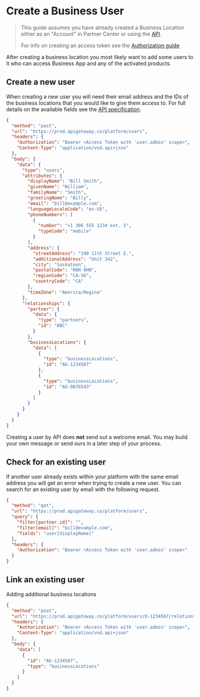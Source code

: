 # Create a Business User

> This guide assumes you have already created a Business Location either as an "Account" in Partner Center or using the [API](Accounts.md).
>
> For info on creating an access token see the [Authorization guide](../Authorization/Authorization.md)

After creating a business location you most likely want to add some users to it who can access Business App and any of the activated products.


## Create a new user
When creating a new user you will need their email address and the IDs of the business locations that you would like to give them access to. For full details on the available fields see the [API specification](../../openapi/platform/platform.yaml/components/schemas/users).


```json http
{
  "method": "post",
  "url": "https://prod.apigateway.co/platform/users",
  "headers": {
    "Authorization": "Bearer <Access Token with 'user.admin' scope>",
    "Content-Type": "application/vnd.api+json"
  },
  "body": {
    "data": {
      "type": "users",
      "attributes": {
        "displayName": "Bill Smith",
        "givenName": "William",
        "familyName": "Smith",
        "greetingName": "Billy",
        "email": "bill@example.com",
        "languageLocaleCode": "en-US",
        "phoneNumbers": [
          {
            "number": "+1 306 555 1234 ext. 5",
            "typeCode": "mobile"
          }
        ],
        "address": {
          "streetAddress": "190 11th Street E.",
          "additionalAddress": "Unit 342",
          "city": "Saskatoon",
          "postalCode": "H0H 0H0",
          "regionCode": "CA-SK",
          "countryCode": "CA"
        },
        "timeZone": "America/Regina"
      },
      "relationships": {
        "partner": {
          "data": {
            "type": "partners",
            "id": "ABC"
          }
        },
        "businessLocations": {
          "data": [
            {
              "type": "businessLocations",
              "id": "AG-1234567"
            },
            {
              "type": "businessLocations",
              "id": "AG-9876543"
            }
          ]
        }
      }
    }
  }
}
```


Creating a user by API does **not** send out a welcome email. You may build your own message or send ours in a later step of your process.


## Check for an existing user
If another user already exists within your platform with the same email address you will get an error when trying to create a new user. You can search for an existing user by email with the following request.

```json http
{
  "method": "get",
  "url": "https://prod.apigateway.co/platform/users",
  "query": {
    "filter[partner.id]": "",
    "filter[email]": "bill@example.com",
    "fields": "user[displayName]"
  },
  "headers": {
    "Authorization": "Bearer <Access Token with 'user.admin' scope>"
  }
}
```

## Link an existing user
Adding additional business locations

```json http
{
  "method": "post",
  "url": "https://prod.apigateway.co/platform/users/U-1234567/relationships/businessLocations",
  "headers": {
    "Authorization": "Bearer <Access Token with 'user.admin' scope>",
    "Content-Type": "application/vnd.api+json"
  },
  "body": {
    "data": [
      {
        "id": "AG-1234567",
        "type": "businessLocations"
      }
    ]
  }
}
```
